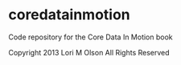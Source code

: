 coredatainmotion
================
Code repository for the Core Data In Motion book

Copyright 2013 Lori M Olson
All Rights Reserved
